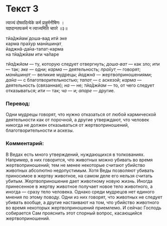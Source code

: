 # Текст 3

त्याज्यं दोषवदित्येके कर्म प्राहुर्मनीषिणः ।  
यज्ञदानतपःकर्म न त्याज्यमिति चापरे ॥३॥

тйа̄джйам̇ доша-вад итй эке  
карма пра̄хур манӣшин̣ат̣  
йаджн̃а-да̄на-тапат̣-карма  
на тйа̄джйам ити ча̄паре

_тйа̄джйам_ — ту, которую следует отвергнуть; _доша-ват_ — как зло; _ити_ — так; _эке_ — одни; _карма_ — деятельность; _пра̄хут̣_ — говорят; _манӣшин̣ат̣_ — великие мудрецы; _йаджн̃а_ — жертвоприношениями; _да̄на_ — с благотворительностью; _тапат̣_ — с аскезой; _карма_ — деятельность (связанная); _на_ — не; _тйа̄джйам_ — то, от чего следует отказываться; _ити_ — так; _ча_ — и; _апаре_ — другие.

### Перевод:

Одни мудрецы говорят, что нужно отказаться от любой кармической деятельности как от порочной, а другие утверждают, что человек никогда не должен отказываться от жертвоприношений, благотворительности и аскезы.

### Комментарий:

В Ведах есть много утверждений, нуждающихся в толкованиях. Например, в них говорится, что животных можно убивать во время жертвоприношений; тем не менее некоторые считают убийство животных абсолютно недопустимым. Хотя Веды позволяют убивать приносимое в жертву животное, на самом деле его нельзя считать убитым. Жертвоприношение дает животному новую жизнь. Иногда принесенное в жертву животное получает новое тело животного, а иногда — сразу тело человека. Однако среди мудрецов нет единого мнения по этому поводу. Одни из них говорят, что животных не следует убивать вообще, а другие настаивают на том, что убийство животного во время некоторых жертвоприношений приемлемо. И сейчас Господь собирается Сам прояснить этот спорный вопрос, касающийся жертвоприношений.